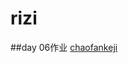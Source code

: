 # rizi
##day 06作业
<a href="https://github.com/1999l/rizi/day06/code/html/超凡科技.html">chaofankeji</a>

